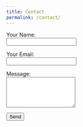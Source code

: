 ```yaml
---
title: Contact
permalink: /contact/
---
```


<!-- markdownlint-disable MD033 -->
<form name="contact" action="/_pages/success.md" method="POST" data-netlify="true">
  <input type="hidden" name="form-name" value="contact" />
  <p>
    <label for="name">Your Name:</label><br />
    <input type="text" id="name" name="name" required />
  </p>
  <p>
    <label for="email">Your Email:</label><br />
    <input type="email" id="email" name="email" required />
  </p>
  <p>
    <label for="message">Message:</label><br />
    <textarea id="message" name="message" rows="5" required></textarea>
  </p>
  <p>
    <button type="submit">Send</button>
  </p>
</form>
